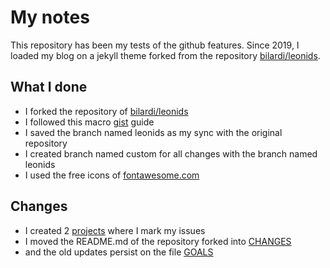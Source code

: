 # My notes
This repository has been my tests of the github features. Since 2019, I loaded my blog on a jekyll theme forked from the repository [bilardi/leonids](https://github.com/bilardi/leonids).

## What I done
- I forked the repository of [bilardi/leonids](https://github.com/bilardi/leonids)
- I followed this macro [gist](https://gist.github.com/bilardi/6b6cdcfabed5e5976ba697544be714d6) guide
- I saved the branch named leonids as my sync with the original repository
- I created branch named custom for all changes with the branch named leonids
- I used the free icons of [fontawesome.com](https://fontawesome.com/icons)

## Changes
- I created 2 [projects](https://github.com/bilardi/notes/projects) where I mark my issues
- I moved the README.md of the repository forked into [CHANGES](CHANGES)
- and the old updates persist on the file [GOALS](GOALS)
